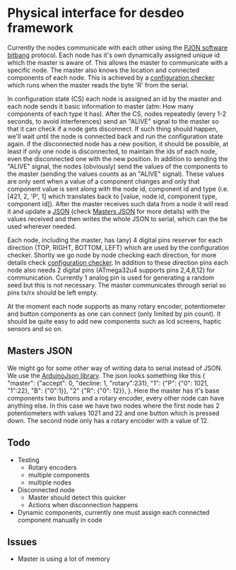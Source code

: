 # Physical interface for desdeo framework

Currently the nodes communicate with each other using the [PJON software bitbang](https://www.pjon.org/SoftwareBitBang.php) protocol. 
Each node has it's own dynamically assigned unique id which the master is aware of. This allows the master to communicate with a specific node. The master also knows the location and connected components of each node. This is achieved by a [configuration checker](TODO) which runs when the master reads the byte 'R' from the serial. 

In configuration state (CS) each node is assigned an id by the master and each node sends it basic information to master (atm: How many components of each type it has).
After the CS, nodes repeatedly (every 1-2 seconds, to avoid interferences) send an "ALIVE" signal to the master so that it can check if a node gets disconnect. If such thing should happen, we'll wait until the node is connected back and run the configuration state again. if the disconnected node has a new position, it should be possible, at least if only one node is disconnected, to maintain the ids of each node, even the disconnected one with the new position. In addition to sending the "ALIVE" signal, the nodes (obviously) send the values of the components to the master (sending the values counts as an "ALIVE" signal). These values are only sent when a value of a component changes and only that component value is sent along with the node id, component id and type (i.e. [421, 2, 'P', 1] which translates back to [value, node id, component type, component id]). After the master receives such data from a node it will read it and update a [JSON](https://arduinojson.org/) (check [Masters JSON](#2-masters-json) for more details) with the values received and then writes the whole JSON to serial, which can the be used wherever needed. 

Each node, including the master, has (any) 4 digital pins reserver for each direction (TOP, RIGHT, BOTTOM, LEFT) which are used by the configuration checker. Shortly we go node by node checking each direction, for more details check [configuration checker](TODO). In addition to these direction pins each node also needs 2 digital pins (ATmega32u4 supports pins 2,4,8,12) for communication. Currently 1 analog pin is used for generating a random seed but this is not necessary. The master communicates through serial so pins tx/rx should be left empty.

At the moment each node supports as many rotary encoder, potentiometer and button components as one can connect (only limited by pin count). It should be quite easy to add new components such as lcd screens, haptic sensors and so on. 

## Masters JSON 
We might go for some other way of writing data to serial instead of JSON. We use the [ArduinoJson library](https://arduinojson.org/).
The json looks something like this
{
    "master": {"accept": 0, "decline: 1, "rotary":231},
    "1": {"P": {"0": 1021, "1":22}, "B": {"0":1}},
    "2" {"R": {"0": 12}}, 
}.
Here the master has it's base components two buttons and a rotary encoder, every other node can have anything else. In this case we have two nodes where the first node has 2 potentiometers with values 1021 and 22 and one button which is pressed down. The second node only has a rotary encoder with a value of 12. 

## Todo
* Testing
    * Rotary encoders
    * multiple components
    * multiple nodes
* Disconnected node
    * Master should detect this quicker
    * Actions when disconnection happens
* Dynamic components, currently one must assign each connected component manually in code

## Issues
* Master is using a lot of memory

